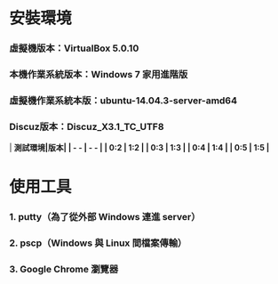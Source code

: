 # **安裝環境**

### 虛擬機版本：VirtualBox 5.0.10

### 本機作業系統版本：Windows 7 家用進階版

### 虛擬機作業系統本版：ubuntu-14.04.3-server-amd64

### Discuz版本：Discuz_X3.1_TC_UTF8

| <b>測試環境|<b>版本|
| - - | - - |
| 0:2 | 1:2 |
| 0:3 | 1:3 |
| 0:4 | 1:4 |
| 0:5 | 1:5 |



# **使用工具**

### 1. putty（為了從外部 Windows 連進 server）

### 2. pscp（Windows 與 Linux 間檔案傳輸）

### 3. Google Chrome 瀏覽器